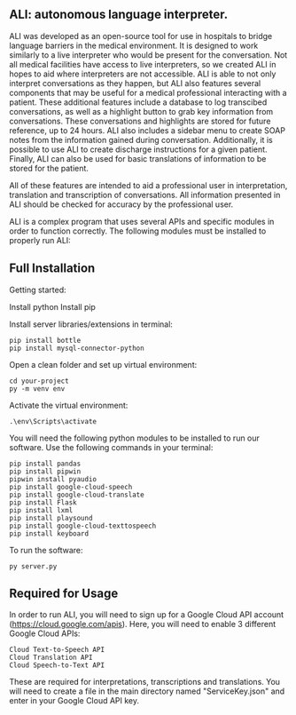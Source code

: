 ## ALI: autonomous language interpreter. 
ALI was developed as an open-source tool for use in hospitals to bridge language barriers in the medical environment. It is designed to work similarly to a live interpreter who would be present for the conversation. Not all medical facilities have access to live interpreters, so we created ALI in hopes to aid where interpreters are not accessible. ALI is able to not only interpret conversations as they happen, but ALI also features several components that may be useful for a medical professional interacting with a patient. These additional features include a database to log transcibed conversations, as well as a highlight button to grab key information from conversations. These conversations and highlights are stored for future reference, up to 24 hours. ALI also includes a sidebar menu to create SOAP notes from the information gained during conversation. Additionally, it is possible to use ALI to create discharge instructions for a given patient. Finally, ALI can also be used for basic translations of information to be stored for the patient.

All of these features are intended to aid a professional user in interpretation, translation and transcription of conversations. All information presented in ALI should be checked for accuracy by the professional user.

ALI is a complex program that uses several APIs and specific modules in order to function correctly. The following modules must be installed to properly run ALI:

## Full Installation

Getting started:

Install python
Install pip

Install server libraries/extensions in terminal:
```
pip install bottle
pip install mysql-connector-python
```

Open a clean folder and set up virtual environment:
```
cd your-project
py -m venv env
```

Activate the virtual environment:
```
.\env\Scripts\activate
```

You will need the following python modules to be installed to run our software. Use the following commands in your terminal:
```
pip install pandas
pip install pipwin
pipwin install pyaudio
pip install google-cloud-speech
pip install google-cloud-translate
pip install Flask
pip install lxml
pip install playsound
pip install google-cloud-texttospeech
pip install keyboard
```

To run the software:
```
py server.py
```

## Required for Usage
In order to run ALI, you will need to sign up for a Google Cloud API account (https://cloud.google.com/apis).
Here, you will need to enable 3 different Google Cloud APIs:
```
Cloud Text-to-Speech API
Cloud Translation API
Cloud Speech-to-Text API
```
These are required for interpretations, transcriptions and translations.
You will need to create a file in the main directory named "ServiceKey.json" and enter in your Google Cloud API key.

